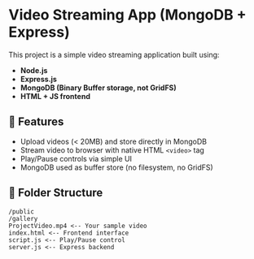 # Video Streaming App (MongoDB + Express)

This project is a simple video streaming application built using:

- **Node.js**
- **Express.js**
- **MongoDB (Binary Buffer storage, not GridFS)**
- **HTML + JS frontend**

## 🚀 Features

- Upload videos (< 20MB) and store directly in MongoDB
- Stream video to browser with native HTML `<video>` tag
- Play/Pause controls via simple UI
- MongoDB used as buffer store (no filesystem, no GridFS)

## 📁 Folder Structure
    /public
    /gallery
    ProjectVideo.mp4 <-- Your sample video
    index.html <-- Frontend interface
    script.js <-- Play/Pause control
    server.js <-- Express backend